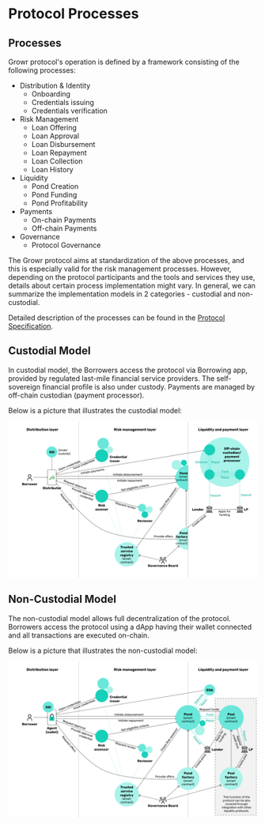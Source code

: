 # Protocol Processes

## Processes
Growr protocol's operation is defined by a framework consisting of the following processes:
- Distribution & Identity
  * Onboarding
  * Credentials issuing
  * Credentials verification
- Risk Management
  * Loan Offering
  * Loan Approval
  * Loan Disbursement
  * Loan Repayment
  * Loan Collection
  * Loan History
- Liquidity
  * Pond Creation
  * Pond Funding
  * Pond Profitability
- Payments
  * On-chain Payments
  * Off-chain Payments
- Governance
  * Protocol Governance

The Growr protocol aims at standardization of the above processes, and this is especially valid for the risk management processes. However, depending on the protocol participants and the tools and services they use, details about certain process implementation might vary. In general, we can summarize the implementation models in 2 categories - custodial and non-custodial.

Detailed description of the processes can be found in the [Protocol Specification](https://growr-xyz.github.io/growr-documentation/).

## Custodial Model
In custodial model, the Borrowers access the protocol via Borrowing app, provided by regulated last-mile financial service providers. The self-sovereign financial profile is also under custody. Payments are managed by off-chain custodian (payment processor).

Below is a picture that illustrates the custodial model:

![Growr Custodial model](../images/growr-custodial.png)

## Non-Custodial Model
The non-custodial model allows full decentralization of the protocol. Borrowers access the protocol using a dApp having their wallet connected and all transactions are executed on-chain.

Below is a picture that illustrates the non-custodial model:

![Growr Non-Custodial model](../images/growr-non-custodial.png)